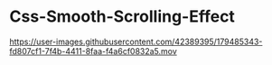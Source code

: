 # Css-Smooth-Scrolling-Effect


https://user-images.githubusercontent.com/42389395/179485343-fd807cf1-7f4b-4411-8faa-f4a6cf0832a5.mov

